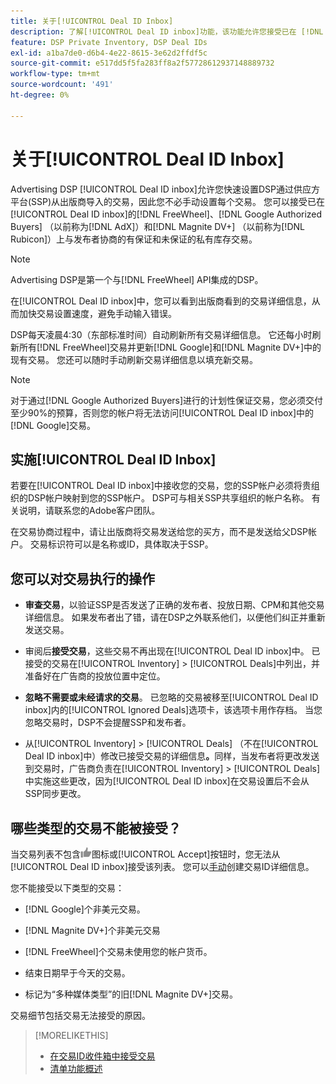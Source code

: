 ```yaml
---
title: 关于[!UICONTROL Deal ID Inbox]
description: 了解[!UICONTROL Deal ID inbox]功能，该功能允许您接受已在 [!DNL FreeWheel], [!DNL Google Authorized Buyers] (以前称为 [!DNL AdX]), and [!DNL Magnite DV+] （以前称为 [!DNL Rubicon]）)上与发布者协商的私人交易。
feature: DSP Private Inventory, DSP Deal IDs
exl-id: a1ba7de0-d6b4-4e22-8615-3e62d2ffdf5c
source-git-commit: e517dd5f5fa283ff8a2f57728612937148889732
workflow-type: tm+mt
source-wordcount: '491'
ht-degree: 0%

---
```


# 关于[!UICONTROL Deal ID Inbox]

Advertising DSP [!UICONTROL Deal ID inbox]允许您快速设置DSP通过供应方平台(SSP)从出版商导入的交易，因此您不必手动设置每个交易。 您可以接受已在[!UICONTROL Deal ID inbox]的[!DNL FreeWheel]、[!DNL Google Authorized Buyers] （以前称为[!DNL AdX]）和[!DNL Magnite DV+] （以前称为[!DNL Rubicon]）上与发布者协商的有保证和未保证的私有库存交易。

>[!NOTE]
>
>Advertising DSP是第一个与[!DNL FreeWheel] API集成的DSP。

在[!UICONTROL Deal ID inbox]中，您可以看到出版商看到的交易详细信息，从而加快交易设置速度，避免手动输入错误。

<!-- 
Accepting a deal automatically pre-populates a new Deal ID record with details from the publisher, and you need to enter only the publisher [always? or just in some cases?], the media type, who can access the deal, and any attribute labels to apply to the deal so it's easy to find. [Are labels a dimension you can report on?]

For each available deal, you can review the deal details sent directly from the publisher. Some deals are grouped as proposals (packages), and you can see the individual deal details by reviewing the deal.

You can accept any available deal or move an incorrect deal to the Ignored Deals tab. You can also un-ignore deals, which moves them back to the New Deals tab so you can potentially accept them.

For each deal, you can select one publisher and one media type (Desktop Video, Mobile Video, Connected TV, Display, or Audio), and you can share the deal with specific advertisers and with all advertisers for a specific account.
 -->

DSP每天凌晨4:30（东部标准时间）自动刷新所有交易详细信息。 它还每小时刷新所有[!DNL FreeWheel]交易并更新[!DNL Google]和[!DNL Magnite DV+]中的现有交易。 您还可以随时手动刷新交易详细信息以填充新交易。

<!-- MC: I'm not sure where I got the following. Is this currently true? -->
>[!NOTE]
>
>对于通过[!DNL Google Authorized Buyers]进行的计划性保证交易，您必须交付至少90%的预算，否则您的帐户将无法访问[!UICONTROL Deal ID inbox]中的[!DNL Google]交易。

## 实施[!UICONTROL Deal ID Inbox]

若要在[!UICONTROL Deal ID inbox]中接收您的交易，您的SSP帐户必须将贵组织的DSP帐户映射到您的SSP帐户。 DSP可与相关SSP共享组织的帐户名称。 有关说明，请联系您的Adobe客户团队。

在交易协商过程中，请让出版商将交易发送给您的买方，而不是发送给父DSP帐户。 交易标识符可以是名称或ID，具体取决于SSP。

## 您可以对交易执行的操作

* **审查交易**，以验证SSP是否发送了正确的发布者、投放日期、CPM和其他交易详细信息。 如果发布者出了错，请在DSP之外联系他们，以便他们纠正并重新发送交易。

* 审阅后&#x200B;**接受交易**，这些交易不再出现在[!UICONTROL Deal ID inbox]中。 已接受的交易在[!UICONTROL Inventory] > [!UICONTROL Deals]中列出，并准备好在广告商的投放位置中定位。

* **忽略不需要或未经请求的交易**。 已忽略的交易被移至[!UICONTROL Deal ID inbox]内的[!UICONTROL Ignored Deals]选项卡，该选项卡用作存档。 当您忽略交易时，DSP不会提醒SSP和发布者。

* 从[!UICONTROL Inventory] > [!UICONTROL Deals] （不在[!UICONTROL Deal ID inbox]中）修改已接受交易的详细信息&#x200B;**。**&#x200B;同样，当发布者将更改发送到交易时，广告商负责在[!UICONTROL Inventory] > [!UICONTROL Deals]中实施这些更改，因为[!UICONTROL Deal ID inbox]在交易设置后不会从SSP同步更改。

## 哪些类型的交易不能被接受？

当交易列表不包含![接受](/help/dsp/assets/accept.png)图标或[!UICONTROL Accept]按钮时，您无法从[!UICONTROL Deal ID inbox]接受该列表。 您可以[手动](/help/dsp/inventory/deal-id-create.md)创建交易ID详细信息。

您不能接受以下类型的交易：

* [!DNL Google]个非美元交易。

* [!DNL Magnite DV+]个非美元交易

* [!DNL FreeWheel]个交易未使用您的帐户货币。

* 结束日期早于今天的交易。

* 标记为“多种媒体类型”的旧[!DNL Magnite DV+]交易。

交易细节包括交易无法接受的原因。

>[!MORELIKETHIS]
>
>* [在交易ID收件箱中接受交易](deal-id-inbox-accept.md)
>* [清单功能概述](inventory-overview.md)
